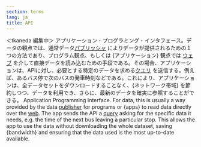 ```yaml
---
section: terms
lang: ja
title: API
---
```

＜tkaneda 編集中＞
アプリケーション・プログラミング・インタフェース。データの観点では、通常データ[パブリッシャ](/glossary/en/terms/publisher/) によりデータが提供されるための１つの方法であり、プログラム観点、もしくは {アプリケーション} 観点では [ウェブ](/glossary/en/terms/web/) を介して直接データを読み込むための手段である。その場合、アプリケーションは、APIに対し、必要とする特定のデータを求める[クエリ](/glossary/en/terms/query/) を送信する。例えば、あるバス停で次のバスの発車時刻などである。これにより、アプリケーションは、全データセットをダウンロードすることなく、{ネットワーク帯域} を節約しつつ、データを利用でき、さらに、最新のデータを確実に参照することができる。
Application Programming Interface. For data, this is usually a way provided by the data [publisher](/glossary/en/terms/publisher/) for programs or {apps} to read data directly over the [web](/glossary/en/terms/web/). The app sends the API a [query](/glossary/en/terms/query/) asking for the specific data it needs, e.g. the time of the next bus leaving a particular stop. This allows the app to use the data without downloading the whole dataset, saving {bandwidth} and ensuring that the data used is the most up-to-date available.
